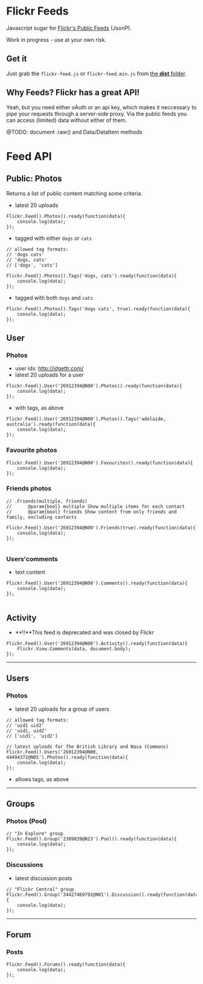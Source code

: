 # Flickr Feeds

Javascript sugar for [Flickr's Public Feeds](https://www.flickr.com/services/feeds/) (JsonP).

Work in progress - use at your own risk.

## Get it

Just grab the `flickr-feed.js` or `flickr-feed.min.js` from [the **dist** folder](dist/flickr.js).

## Why Feeds? Flickr has a great API!

Yeah, but you need either oAuth or an api key, which makes it neccessary to pipe your requests through a server-side proxy.
Via the public feeds you can access (limited) data without either of them.

@TODO: document .raw() and Data/DataItem methods

# Feed API

## Public: Photos

Returns a list of public content matching some criteria.

* latest 20 uploads

```
Flickr.Feed().Photos().ready(function(data){
    console.log(data);
});
```

* tagged with either `dogs` or `cats`

```
// allowed tag formats:
// 'dogs cats'
// 'dogs, cats'
// ['dogs', 'cats']

Flickr.Feed().Photos().Tags('dogs, cats').ready(function(data){
    console.log(data);
});
```

* tagged with both `dogs` and `cats`

```
Flickr.Feed().Photos().Tags('dogs cats', true).ready(function(data){
    console.log(data);
});
```

## User 

### Photos

* user ids: http://idgettr.com/
* latest 20 uploads for a user

```
Flickr.Feed().User('26912394@N00').Photos().ready(function(data){
    console.log(data);
}); 
```

* with tags, as above

```
Flickr.Feed().User('26912394@N00').Photos().Tags('adelaide, australia').ready(function(data){
    console.log(data);
});
```

### Favourite photos

```
Flickr.Feed().User('26912394@N00').Favourites().ready(function(data){
    console.log(data);
});
```

### Friends photos

```
// .Friends(multiple, friends) 
//      @param{bool} multiple Show multiple items for each contact
//      @param{bool} friends Show content from only friends and family, excluding contacts

Flickr.Feed().User('26912394@N00').Friends(true).ready(function(data){
    console.log(data);
});
 
```

### Users'comments

* text content

```
Flickr.Feed().User('26912394@N00').Comments().ready(function(data){
    console.log(data);
});
 
```

## Activity

 * **!!**This feed is deprecated and was closed by Flickr
 
```
Flickr.Feed().User('26912394@N00').Activity().ready(function(data){
    Flickr.View.Comments(data, document.body);
});
```

---

## Users

### Photos

* latest 20 uploads for a group of users

```
// allowed tag formats:
// 'uid1 uid2'
// 'uid1, uid2'
// ['uid1', 'uid2']

// latest uploads for The British Library and Nasa (Commons)
Flickr.Feed().Users('26912394@N00, 44494372@N05').Photos().ready(function(data){
    console.log(data);
}); 
```

* allows tags, as above

---

## Groups

### Photos (Pool)

```
// "In Explore" group
Flickr.Feed().Group('2389839@N23').Pool().ready(function(data){
    console.log(data);
});
```

### Discussions

* latest discussion posts 

```
// "Flickr Central" group
Flickr.Feed().Group('34427469792@N01').Discussion().ready(function(data){
    console.log(data);
}); 
```

---

## Forum

### Posts

```
Flickr.Feed().Forums().ready(function(data){
    console.log(data);
});
```
